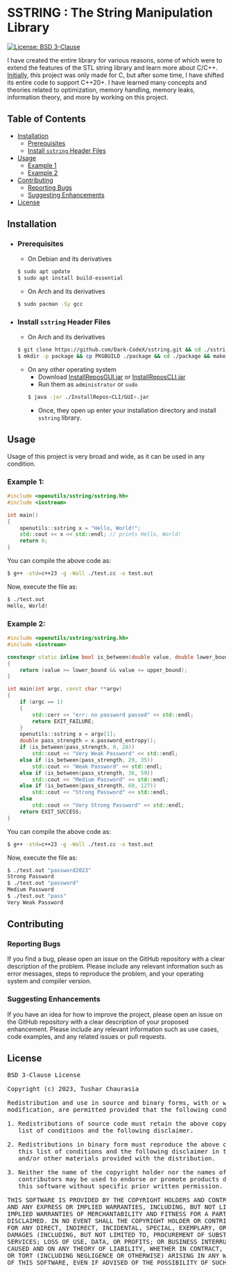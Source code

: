 # SSTRING : The String Manipulation Library

[![License: BSD 3-Clause](https://img.shields.io/badge/License-BSD%203--Clause-orange.svg)](https://opensource.org/licenses/BSD-3-Clause)

I have created the entire library for various reasons, some of which were to extend the features of the STL string library and learn more about C/C++. [Initially](https://github.com/Dark-CodeX/sstring/tree/904d396ce1a5ce9472dea18079aa05e9c769cc0d), this project was only made for C, but after some time, I have shifted its entire code to support C++20+. I have learned many concepts and theories related to optimization, memory handling, memory leaks, information theory, and more by working on this project.

## Table of Contents

- [Installation](#installation)
    - [Prerequisites](#prerequisites)
    - [Install `sstring` Header Files](#install-sstring-header-files)
- [Usage](#usage)
    - [Example 1](#example-1)
    - [Example 2](#example-2)
- [Contributing](#contributing)
    - [Reporting Bugs](#reporting-bugs)
    - [Suggesting Enhancements](#suggesting-enhancements)
- [License](#license)

## Installation

- ### Prerequisites
    - On Debian and its derivatives
    ```bash
    $ sudo apt update
    $ sudo apt install build-essential
    ```
    - On Arch and its derivatives
    ```bash
    $ sudo pacman -Sy gcc
    ```
- ### Install `sstring` Header Files
    - On Arch and its derivatives
    ```bash
    $ git clone https://github.com/Dark-CodeX/sstring.git && cd ./sstring
    $ mkdir -p package && cp PKGBUILD ./package && cd ./package && makepkg -si
    ```
    - On any other operating system
         - Download [InstallReposGUI.jar](https://github.com/Dark-CodeX/InstallRepos/releases/download/v1.1.0/InstallReposGUI.jar) or [InstallReposCLI.jar](https://github.com/Dark-CodeX/InstallRepos/releases/download/v1.1.0/InstallReposCLI.jar)
         - Run them as `administrator` or `sudo`
         ```bash
         $ java -jar ./InstallRepos<CLI/GUI>.jar
         ```
         - Once, they open up enter your installation directory and install `sstring` library.

## Usage

Usage of this project is very broad and wide, as it can be used in any condition.

### Example 1:
```cpp
#include <openutils/sstring/sstring.hh>
#include <iostream>

int main()
{
    openutils::sstring x = "Hello, World!";
    std::cout << x << std::endl; // prints Hello, World!
    return 0;
}
```

You can compile the above code as:
```bash
$ g++ -std=c++23 -g -Wall ./test.cc -o test.out
```

Now, execute the file as:
```bash
$ ./test.out
Hello, World!
```

### Example 2:
```cpp
#include <openutils/sstring/sstring.hh>
#include <iostream>

constexpr static inline bool is_between(double value, double lower_bound, double upper_bound)
{
    return (value >= lower_bound && value <= upper_bound);
}

int main(int argc, const char **argv)
{
    if (argc == 1)
    {
        std::cerr << "err: no password passed" << std::endl;
        return EXIT_FAILURE;
    }
    openutils::sstring x = argv[1];
    double pass_strength = x.password_entropy();
    if (is_between(pass_strength, 0, 28))
        std::cout << "Very Weak Password" << std::endl;
    else if (is_between(pass_strength, 29, 35))
        std::cout << "Weak Password" << std::endl;
    else if (is_between(pass_strength, 36, 59))
        std::cout << "Medium Password" << std::endl;
    else if (is_between(pass_strength, 60, 127))
        std::cout << "Strong Password" << std::endl;
    else
        std::cout << "Very Strong Password" << std::endl;
    return EXIT_SUCCESS;
}
```

You can compile the above code as:
```bash
$ g++ -std=c++23 -g -Wall ./test.cc -o test.out
```

Now, execute the file as:
```bash
$ ./test.out "password2023"
Strong Password
$ ./test.out "password"
Medium Password
$ ./test.out "pass"
Very Weak Password
```

## Contributing

### Reporting Bugs

If you find a bug, please open an issue on the GitHub repository with a clear description of the problem. Please include any relevant information such as error messages, steps to reproduce the problem, and your operating system and compiler version.

### Suggesting Enhancements

If you have an idea for how to improve the project, please open an issue on the GitHub repository with a clear description of your proposed enhancement. Please include any relevant information such as use cases, code examples, and any related issues or pull requests.

## License

<pre>
BSD 3-Clause License

Copyright (c) 2023, Tushar Chaurasia

Redistribution and use in source and binary forms, with or without
modification, are permitted provided that the following conditions are met:

1. Redistributions of source code must retain the above copyright notice, this
   list of conditions and the following disclaimer.

2. Redistributions in binary form must reproduce the above copyright notice,
   this list of conditions and the following disclaimer in the documentation
   and/or other materials provided with the distribution.

3. Neither the name of the copyright holder nor the names of its
   contributors may be used to endorse or promote products derived from
   this software without specific prior written permission.

THIS SOFTWARE IS PROVIDED BY THE COPYRIGHT HOLDERS AND CONTRIBUTORS "AS IS"
AND ANY EXPRESS OR IMPLIED WARRANTIES, INCLUDING, BUT NOT LIMITED TO, THE
IMPLIED WARRANTIES OF MERCHANTABILITY AND FITNESS FOR A PARTICULAR PURPOSE ARE
DISCLAIMED. IN NO EVENT SHALL THE COPYRIGHT HOLDER OR CONTRIBUTORS BE LIABLE
FOR ANY DIRECT, INDIRECT, INCIDENTAL, SPECIAL, EXEMPLARY, OR CONSEQUENTIAL
DAMAGES (INCLUDING, BUT NOT LIMITED TO, PROCUREMENT OF SUBSTITUTE GOODS OR
SERVICES; LOSS OF USE, DATA, OR PROFITS; OR BUSINESS INTERRUPTION) HOWEVER
CAUSED AND ON ANY THEORY OF LIABILITY, WHETHER IN CONTRACT, STRICT LIABILITY,
OR TORT (INCLUDING NEGLIGENCE OR OTHERWISE) ARISING IN ANY WAY OUT OF THE USE
OF THIS SOFTWARE, EVEN IF ADVISED OF THE POSSIBILITY OF SUCH DAMAGE.
</pre>